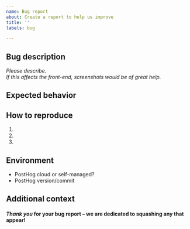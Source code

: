 ```yaml
---
name: Bug report
about: Create a report to help us improve
title: ''
labels: bug

---
```


## Bug description

*Please describe.*  
*If this affects the front-end, screenshots would be of great help.*  

## Expected behavior



## How to reproduce

1. 
2. 
3. 

## Environment

- PostHog cloud or self-managed?
- PostHog version/commit

## Additional context



#### *Thank you* for your bug report – we are dedicated to squashing any that appear!

